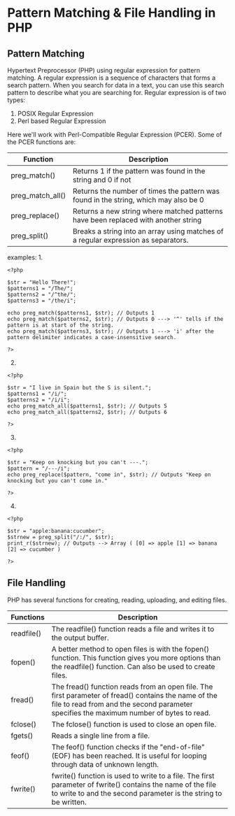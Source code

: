 # Pattern Matching & File Handling in PHP

## Pattern Matching
Hypertext Preprocessor (PHP) using regular expression for pattern matching.
A regular expression is a sequence of characters that forms a search pattern. When you search for data in a text, you can use this search pattern to describe what you are searching for.
Regular expression is of two types:

1. POSIX Regular Expression
2. Perl based Regular Expression

Here we'll work with Perl-Compatible Regular Expression (PCER).
Some of the PCER functions are:

Function         | Description
---------------- | ------------
preg_match()     | Returns 1 if the pattern was found in the string and 0 if not
preg_match_all() | Returns the number of times the pattern was found in the string, which may also be 0
preg_replace()   | Returns a new string where matched patterns have been replaced with another string
preg_split()     | Breaks a string into an array using matches of a regular expression as separators.

examples:
1. 


```
<?php

$str = "Hello There!";
$patterns1 = "/The/";
$patterns2 = "/^the/";
$patterns3 = "/the/i";

echo preg_match($patterns1, $str); // Outputs 1
echo preg_match($patterns2, $str); // Outputs 0 ---> '^' tells if the pattern is at start of the string.
echo preg_match($patterns3, $str); // Outputs 1 ---> 'i' after the pattern delimiter indicates a case-insensitive search.

?>
```

2. 

```
<?php

$str = "I live in Spain but the S is silent.";
$patterns1 = "/i/";
$patterns2 = "/i/i";
echo preg_match_all($patterns1, $str); // Outputs 5
echo preg_match_all($patterns2, $str); // Outputs 6

?>
```

3. 

```
<?php

$str = "Keep on knocking but you can't ---.";
$pattern = "/---/i";
echo preg_replace($pattern, "come in", $str); // Outputs "Keep on knocking but you can't come in."

?>
```

4. 

```
<?php

$str = "apple:banana:cucumber";
$strnew = preg_split("/:/", $str);
print_r($strnew); // Outputs --> Array ( [0] => apple [1] => banana [2] => cucumber )

?>
```

## File Handling
PHP has several functions for creating, reading, uploading, and editing files.

Functions  | Description
---------- | -----------
readfile() | The readfile() function reads a file and writes it to the output buffer.
fopen()    | A better method to open files is with the fopen() function. This function gives you more options than the readfile() function. Can also be used to create files.
fread()    | The fread() function reads from an open file. The first parameter of fread() contains the name of the file to read from and the second parameter specifies the maximum number of bytes to read.
fclose()   | The fclose() function is used to close an open file.
fgets()    | Reads a single line from a file.
feof()     | The feof() function checks if the "end-of-file" (EOF) has been reached. It is useful for looping through data of unknown length.
fwrite()   | fwrite() function is used to write to a file. The first parameter of fwrite() contains the name of the file to write to and the second parameter is the string to be written.

